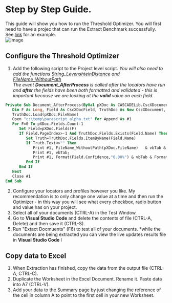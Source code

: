 # Step by Step Guide.
This guide will show you how to run the Threshold Optimizer. You will first need to have a projec that can run the Extract Benchmark successfully.  
See [link]() for an example.  
![image](https://user-images.githubusercontent.com/103566874/172147968-30214ab7-84df-434b-b434-a53b3ada4247.png)  

## Configure the Threshold Optimizer
1. Add the following script to the  Project level script.
*You will also need to add the functions [String_LevenshteinDistance](https://github.com/KofaxTransformation/KTScripts/blob/a08c90037fc4d0cc200722557c3ecaab27a2ab4a/FuzzyMatch.vb#L24) and [FileName_WithoutPath](https://github.com/KofaxTransformation/KTScripts/blob/a08c90037fc4d0cc200722557c3ecaab27a2ab4a/File%20System.vb#L80)  
The event  **Document_AfterProcess** is called after the locators have run and **after** the fields have been both formatted and validated - this is important because we are looking at the **valid** value on each field.*
```vb
Private Sub Document_AfterProcess(ByVal pXDoc As CASCADELib.CscXDocument)
   Dim F As Long, Field As CscXDocField, TruthDoc As New CscXDocument, Truth As CscXDocField
   TruthDoc.Load(pXDoc.FileName)
   Open "c:\temp\parascript_alpha.txt" For Append As #1
   For F=0 To pXDoc.Fields.Count-1
      Set Field=pXDoc.Fields(F)
      If Field.PageIndex>-1 And TruthDoc.Fields.Exists(Field.Name) Then
         Set Truth=TruthDoc.Fields.ItemByName(Field.Name)
         If Truth.Text<>"" Then
            Print #1, FileName_WithoutPath(pXDoc.FileName)   & vbTab & vbTab & Field.Name & vbTab & Truth.Text & vbTab & Field.Text;
            Print #1, vbTab;
            Print #1, Format(Field.Confidence,"0.00%") & vbTab & Format(String_LevenshteinDistance(Field.Text,Truth.Text,IgnoreCase:=True))
         End If
      End If
   Next
   Close #1
End Sub
```
2. Configure your locators and profiles however you like. My recommendation is to only change one value at a time and then run the Optimizer - in this way you will see what every checkbox, radio button and value has on your project. 
3. Select all of your documents (CTRL-A) in the Test Window.
4. Go to **Visual Studio Code** and delete the contents of file (CTRL-A, Delete) and then save it (CTRL-S).
5. Run "Extact Docmuents" (F6) to test all of your documents.
*while the documents are being extracted you can view the live updates results file in **Visual Studio Code** l
## Copy data to Excel
1. When Extraction has finished, copy the data from the output file (CTRL-A, CTRL-C).
2. Duplicate the Worksheet in the Excel Document. Rename it. Paste data into A7 (CTRL-V).
3. Add your data to the Summary page by just changing the reference of the cell in column A to point to the first cell in your new Worksheet.




